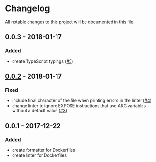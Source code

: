 # Changelog
All notable changes to this project will be documented in this file.

## [0.0.3] - 2018-01-17
### Added
- create TypeScript typings ([#5](https://github.com/rcjsuen/dockerfile-utils/issues/5))

## [0.0.2] - 2018-01-17
### Fixed
- include final character of the file when printing errors in the linter ([#4](https://github.com/rcjsuen/dockerfile-utils/issues/4))
- change linter to ignore EXPOSE instructions that use ARG variables without a default value ([#3](https://github.com/rcjsuen/dockerfile-utils/issues/3))

## 0.0.1 - 2017-12-22
### Added
- create formatter for Dockerfiles
- create linter for Dockerfiles

[0.0.3]: https://github.com/rcjsuen/dockerfile-utils/compare/v0.0.2...v0.0.3
[0.0.2]: https://github.com/rcjsuen/dockerfile-utils/compare/v0.0.1...v0.0.2

